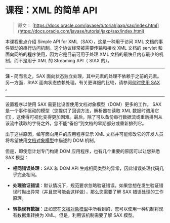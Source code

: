 # 课程：XML 的简单 API

> 原文： [https://docs.oracle.com/javase/tutorial/jaxp/sax/index.html](https://docs.oracle.com/javase/tutorial/jaxp/sax/index.html)

本课程重点介绍 Simple API for XML（SAX），这是一种用于访问 XML 文档的事件驱动的串行访问机制。这个协议经常被需要传输和接收 XML 文档的 servlet 和面向网络的程序使用，因为它是目前可用于处理 XML 文档的最快且内存最少的机制，而不是用于 XML 的 Streaming API（ StAX 的）。

* * *

**注 -** 简而言之，SAX 面向状态独立处理，其中元素的处理不依赖于之前的元素。另一方面，StAX 面向状态依赖处理。有关更详细的比较，请参阅[何时使用 SAX](when.html) 。

* * *

设置程序以使用 SAX 需要比设置使用文档对象模型（DOM）更多的工作。 SAX 是一个事件驱动的模型（您提供了回调方法，解析器在读取 XML 数据时调用它们），这使得可视化变得更加困难。最后，除了可以备份串行数据流或重新排列从该流中读取的字符之外，您不能“备份”到文档的早期部分或重新排列它。

出于这些原因，编写面向用户的应用程序显示 XML 文档并可能修改它的开发人员将希望使用[文档对象模型](../dom/index.html)中描述的 DOM 机制。

但是，即使您计划专门构建 DOM 应用程序，也有几个重要的原因可以让您熟悉 SAX 模型：

*   **相同错误处理**：SAX 和 DOM API 生成相同类型的异常，因此错误处理代码几乎完全相同。

*   **处理验证错误**：默认情况下，规范要求忽略验证错误。如果您想在发生验证错误时抛出异常（并且您可能会这样做），那么您需要了解 SAX 错误处理的工作原理。

*   **转换现有数据**：正如您在[文档对象模型](../dom/index.html)中所看到的，您可以使用一种机制将现有数据集转换为 XML。但是，利用该机制需要了解 SAX 模型。